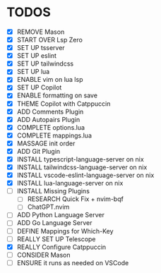 # TODOS
- [x] REMOVE Mason
- [x] START OVER Lsp Zero
- [x] SET UP tsserver
- [x] SET UP eslint
- [x] SET UP tailwindcss
- [x] SET UP lua
- [x] ENABLE vim on lua lsp
- [x] SET UP Copilot
- [x] ENABLE formatting on save
- [x] THEME Copilot with Catppuccin
- [x] ADD Comments Plugin
- [x] ADD Autopairs Plugin
- [x] COMPLETE options.lua
- [x] COMPLETE mappings.lua
- [x] MASSAGE init order
- [x] ADD Git Plugin
- [x] INSTALL typescript-language-server on nix
- [x] INSTALL tailwindcss-language-server on nix
- [x] INSTALL vscode-eslint-language-server on nix
- [x] INSTALL lua-language-server on nix
- [ ] INSTALL Missing Plugins
  - [ ] RESEARCH Quick Fix + nvim-bqf 
  - [ ] ChatGPT.nvim
- [ ] ADD Python Language Server
- [ ] ADD Go Language Server
- [ ] DEFINE Mappings for Which-Key
- [ ] REALLY SET UP Telescope
- [x] REALLY Configure Catppuccin
- [ ] CONSIDER Mason
- [ ] ENSURE it runs as needed on VSCode
